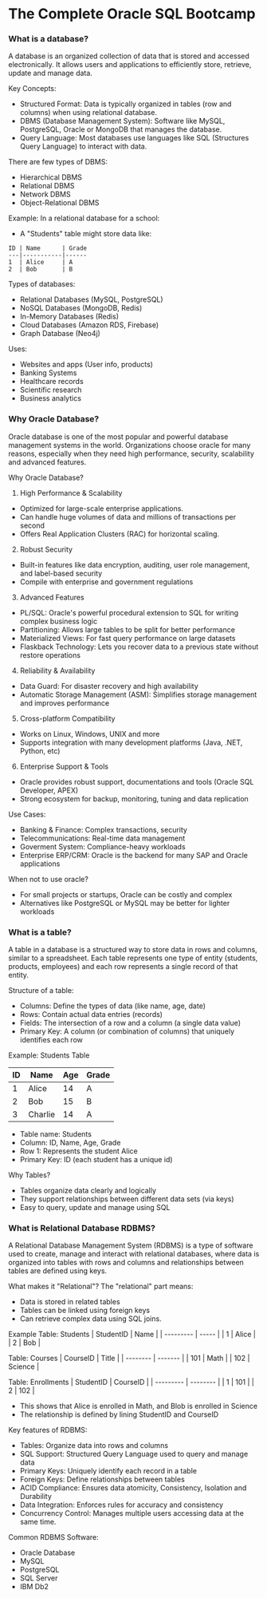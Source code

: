# The Complete Oracle SQL Bootcamp

### What is a database?

A database is an organized collection of data that is stored and accessed electronically. It allows users and applications to efficiently store, retrieve, update and manage data.

Key Concepts:

- Structured Format: Data is typically organized in tables (row and columns) when using relational database.
- DBMS (Database Management System): Software like MySQL, PostgreSQL, Oracle or MongoDB that manages the database.
- Query Language: Most databases use languages like SQL (Structures Query Language) to interact with data.

There are few types of DBMS:

- Hierarchical DBMS
- Relational DBMS
- Network DBMS
- Object-Relational DBMS

Example:
In a relational database for a school:

- A "Students" table might store data like:

```
ID | Name      | Grade
---|-----------|------
1  | Alice     | A
2  | Bob       | B
```

Types of databases:

- Relational Databases (MySQL, PostgreSQL)
- NoSQL Databases (MongoDB, Redis)
- In-Memory Databases (Redis)
- Cloud Databases (Amazon RDS, Firebase)
- Graph Database (Neo4j)

Uses:

- Websites and apps (User info, products)
- Banking Systems
- Healthcare records
- Scientific research
- Business analytics

### Why Oracle Database?

Oracle database is one of the most popular and powerful database management systems in the world. Organizations choose oracle for many reasons, especially when they need high performance, security, scalability and advanced features.

Why Oracle Database?

1. High Performance & Scalability

- Optimized for large-scale enterprise applications.
- Can handle huge volumes of data and millions of transactions per second
- Offers Real Application Clusters (RAC) for horizontal scaling.

2. Robust Security

- Built-in features like data encryption, auditing, user role management, and label-based security
- Compile with enterprise and government regulations

3. Advanced Features

- PL/SQL: Oracle's powerful procedural extension to SQL for writing complex business logic
- Partitioning: Allows large tables to be split for better performance
- Materialized Views: For fast query performance on large datasets
- Flaskback Technology: Lets you recover data to a previous state without restore operations

4. Reliability & Availability

- Data Guard: For disaster recovery and high availability
- Automatic Storage Management (ASM): Simplifies storage management and improves performance

5. Cross-platform Compatibility

- Works on Linux, Windows, UNIX and more
- Supports integration with many development platforms (Java, .NET, Python, etc)

6. Enterprise Support & Tools

- Oracle provides robust support, documentations and tools (Oracle SQL Developer, APEX)
- Strong ecosystem for backup, monitoring, tuning and data replication

Use Cases:

- Banking & Finance: Complex transactions, security
- Telecommunications: Real-time data management
- Goverment System: Compliance-heavy workloads
- Enterprise ERP/CRM: Oracle is the backend for many SAP and Oracle applications

When not to use oracle?

- For small projects or startups, Oracle can be costly and complex
- Alternatives like PostgreSQL or MySQL may be better for lighter workloads

### What is a table?

A table in a database is a structured way to store data in rows and columns, similar to a spreadsheet. Each table represents one type of entity (students, products, employees) and each row represents a single record of that entity.

Structure of a table:

- Columns: Define the types of data (like name, age, date)
- Rows: Contain actual data entries (records)
- Fields: The intersection of a row and a column (a single data value)
- Primary Key: A column (or combination of columns) that uniquely identifies each row

Example: Students Table

| ID  | Name    | Age | Grade |
| --- | ------- | --- | ----- |
| 1   | Alice   | 14  | A     |
| 2   | Bob     | 15  | B     |
| 3   | Charlie | 14  | A     |

- Table name: Students
- Column: ID, Name, Age, Grade
- Row 1: Represents the student Alice
- Primary Key: ID (each student has a unique id)

Why Tables?

- Tables organize data clearly and logically
- They support relationships between different data sets (via keys)
- Easy to query, update and manage using SQL

### What is Relational Database RDBMS?

A Relational Database Management System (RDBMS) is a type of software used to create, manage and interact with relational databases, where data is organized into tables with rows and columns and relationships between tables are defined using keys.

What makes it "Relational"?
The "relational" part means:

- Data is stored in related tables
- Tables can be linked using foreign keys
- Can retrieve complex data using SQL joins.

Example
Table: Students
| StudentID | Name |
| --------- | ----- |
| 1 | Alice |
| 2 | Bob |

Table: Courses
| CourseID | Title |
| -------- | ------- |
| 101 | Math |
| 102 | Science |

Table: Enrollments
| StudentID | CourseID |
| --------- | -------- |
| 1 | 101 |
| 2 | 102 |

- This shows that Alice is enrolled in Math, and Blob is enrolled in Science
- The relationship is defined by lining StudentID and CourseID

Key features of RDBMS:

- Tables: Organize data into rows and columns
- SQL Support: Structured Query Language used to query and manage data
- Primary Keys: Uniquely identify each record in a table
- Foreign Keys: Define relationships between tables
- ACID Compliance: Ensures data atomicity, Consistency, Isolation and Durability
- Data Integration: Enforces rules for accuracy and consistency
- Concurrency Control: Manages multiple users accessing data at the same time.

Common RDBMS Software:

- Oracle Database
- MySQL
- PostgreSQL
- SQL Server
- IBM Db2
